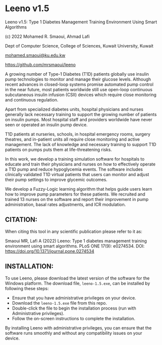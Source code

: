 # Leeno v1.5

Leeno v1.5: Type 1 Diabetes Management Training Environment Using Smart Algorithms

(c) 2022 Mohamed R. Smaoui, Ahmad Lafi

Dept of Computer Science, College of Sciences, Kuwait University, Kuwait

mohamed.smaoui@ku.edu.kw

https://github.com/mrsmaoui/leeno

A growing number of Type-1 Diabetes (T1D) patients globally use insulin pump technologies to monitor and manage their glucose levels. Although recent advances in closed-loop systems promise automated pump control in the near future, most patients worldwide still use open-loop continuous subcutaneous insulin infusion (CSII) devices which require close monitoring and continuous regulation.

 Apart from specialized diabetes units, hospital physicians and nurses generally lack necessary training to support the growing number of patients on insulin pumps. Most hospital staff and providers worldwide have never seen or operated an insulin pump device.

T1D patients at nurseries, schools, in hospital emergency rooms, surgery theatres, and in-patient units all require close monitoring and active management. The lack of knowledge and necessary training to support T1D patients on pumps puts them at life-threatening risks. 

 In this work, we develop a training simulation software for hospitals to educate and train their physicians and nurses on how to effectively operate a T1D pump and reduce hypoglycemia events. The software includes clinically validated T1D virtual patients that users can monitor and adjust their pump settings to improve glycemic outcomes. 

We develop a Fuzzy-Logic learning algorithm that helps guide users learn how to improve pump parameters for these patients. We recruited and trained 13 nurses on the software and report their improvement in pump administration, basal rates adjustments, and ICR modulation.

## CITATION:

When citing this tool in any scientific publication please refer to it as: 

Smaoui MR, Lafi A (2022) Leeno: Type 1 diabetes management training environment using smart algorithms. PLoS ONE 17(9): e0274534. DOI: https://doi.org/10.1371/journal.pone.0274534


## INSTALLATION:

To use Leeno, please download the latest version of the software for the Windows platform. The download file, `leeno-1.5.exe`, can be installed by following these steps:

- Ensure that you have administrative privileges on your device.
- Download the `leeno-1.5.exe` file from this repo.
- Double-click the file to begin the installation process (run with Administrative privileges).
- Follow the on-screen instructions to complete the installation.

By installing Leeno with administrative privileges, you can ensure that the software runs smoothly and without any compatibility issues on your device.
